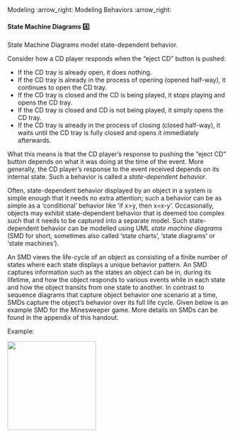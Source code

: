 <link rel="stylesheet" href="{{baseUrl}}/css/textbook.css">

<div class="website-content">

<div id="path">Modeling :arrow_right: Modeling Behaviors :arrow_right:</div>

<div id="title">

#### State Machine Diagrams :four:

</div>

<div id="body">

State Machine Diagrams model state-dependent behavior.

Consider how a CD player responds when the “eject CD” button is pushed:

*	If the CD tray is already open, it does nothing.
*	If the CD tray is already in the process of opening (opened half-way), it continues to open the CD tray.
*	If the CD tray is closed and the CD is being played, it stops playing and opens the CD tray.
*	If the CD tray is closed and CD is not being played, it simply opens the CD tray.
*	If the CD tray is already in the process of closing (closed half-way), it waits until the CD tray is fully closed and opens it immediately afterwards.

What this means is that the CD player’s response to pushing the “eject CD” button depends on what it was doing at the time of the event. More generally, the CD player’s response to the event received depends on its internal state. Such a behavior is called a _state-dependent behavior_.

Often, state-dependent behavior displayed by an object in a system is simple enough that it needs no extra attention; such a behavior can be as simple as a ‘conditional’ behavior like ‘if x>y, then x=x-y’.
Occasionally, objects may exhibit state-dependent behavior that is deemed too complex such that it needs to be captured into a separate model. Such state-dependent behavior can be modelled using UML _state machine diagrams_ (SMD for short, sometimes also called ‘state charts’, ‘state diagrams’ or ‘state machines’).

An SMD views the life-cycle of an object as consisting of a finite number of states where each state displays a unique behavior pattern.  An SMD captures information such as the states an object can be in, during its lifetime, and how the object responds to various events while in each state and how the object transits from one state to another. In contrast to sequence diagrams that capture object behavior one scenario at a time, SMDs capture the object’s behavior over its full life cycle. Given below is an example SMD for the Minesweeper game. More details on SMDs can be found in the appendix of this handout.

<tip-box>

Example:

<img src="{{baseUrl}}/modeling/modelingBehaviors/stateMachineDiagrams/images/minesweeper.png" height="200" />
<p/>

</tip-box>

</div>

<div id="extras">
<div>

</div>
